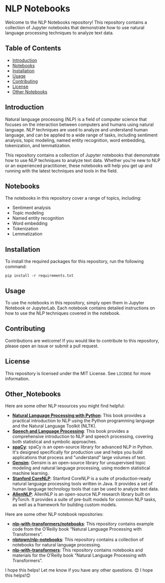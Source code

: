 # NLP Notebooks

Welcome to the NLP Notebooks repository! This repository contains a collection of Jupyter notebooks that demonstrate how to use natural language processing techniques to analyze text data.

## Table of Contents

- [Introduction](#introduction)
- [Notebooks](#notebooks)
- [Installation](#installation)
- [Usage](#usage)
- [Contributing](#contributing)
- [License](#license)
- [Other Notebooks](#other_notebooks)

## Introduction

Natural language processing (NLP) is a field of computer science that focuses on the interaction between computers and humans using natural language. NLP techniques are used to analyze and understand human language, and can be applied to a wide range of tasks, including sentiment analysis, topic modeling, named entity recognition, word embedding, tokenization, and lemmatization.

This repository contains a collection of Jupyter notebooks that demonstrate how to use NLP techniques to analyze text data. Whether you're new to NLP or an experienced practitioner, these notebooks will help you get up and running with the latest techniques and tools in the field.

## Notebooks

The notebooks in this repository cover a range of topics, including:

- Sentiment analysis
- Topic modeling
- Named entity recognition
- Word embedding
- Tokenization
- Lemmatization

## Installation

To install the required packages for this repository, run the following command:

```
pip install -r requirements.txt
```

## Usage

To use the notebooks in this repository, simply open them in Jupyter Notebook or JupyterLab. Each notebook contains detailed instructions on how to use the NLP techniques covered in the notebook.

## Contributing

Contributions are welcome! If you would like to contribute to this repository, please open an issue or submit a pull request.

## License

This repository is licensed under the MIT License. See `LICENSE` for more information.

## Other_Notebooks
Here are some other NLP resources you might find helpful:

- **[Natural Language Processing with Python](https://www.nltk.org/book/)**: This book provides a practical introduction to NLP using the Python programming language and the Natural Language Toolkit (NLTK).
- **[Speech and Language Processing](https://web.stanford.edu/~jurafsky/slp3/)**: This book provides a comprehensive introduction to NLP and speech processing, covering both statistical and symbolic approaches.
- **[spaCy](https://spacy.io/)**: spaCy is an open-source library for advanced NLP in Python. It's designed specifically for production use and helps you build applications that process and "understand" large volumes of text.
- **[Gensim](https://radimrehurek.com/gensim/)**: Gensim is an open-source library for unsupervised topic modeling and natural language processing, using modern statistical machine learning.
- **[Stanford CoreNLP](https://stanfordnlp.github.io/CoreNLP/)**: Stanford CoreNLP is a suite of production-ready natural language processing tools written in Java. It provides a set of human language technology tools that can be used to analyze text data.
- **[AllenNLP](https://allennlp.org/)**: AllenNLP is an open-source NLP research library built on PyTorch. It provides a suite of pre-built models for common NLP tasks, as well as a framework for building custom models.

Here are some other NLP notebook repositories:

- **[nlp-with-transformers/notebooks](https://github.com/nlp-with-transformers/notebooks)**: This repository contains example code from the O’Reilly book “Natural Language Processing with Transformers”.
- **[nlptown/nlp-notebooks](https://github.com/nlptown/nlp-notebooks)**: This repository contains a collection of notebooks for natural language processing.
- **[nlp-with-transformers](https://github.com/nlp-with-transformers)**: This repository contains notebooks and materials for the O’Reilly book “Natural Language Processing with Transformers”.

I hope this helps! Let me know if you have any other questions. 😊
I hope this helps!😊
